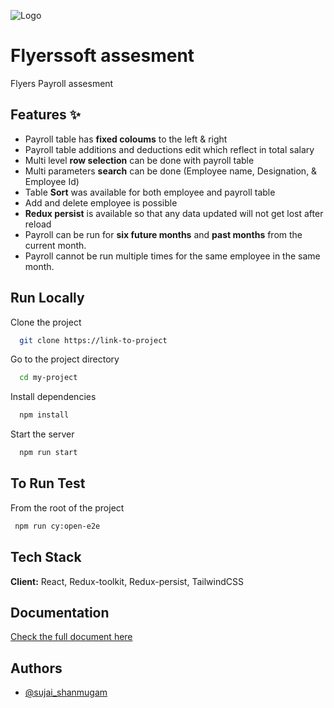 
![Logo](https://flyerssoft.com/images/flyers-logo.svg)


# Flyerssoft assesment

Flyers Payroll assesment 

## Features ✨

-   Payroll table has **fixed coloums** to the left & right
-   Payroll table additions and deductions edit which reflect in total salary
-   Multi level **row selection** can be done with payroll table
-   Multi parameters **search** can be done (Employee name, Designation, & Employee Id)
-   Table **Sort** was available for both employee and payroll table
-   Add and delete employee is possible 
-   **Redux persist** is available so that any data updated will not get lost after reload
-   Payroll can be run for **six future months** and **past months** from the current month.
-   Payroll cannot be run multiple times for the same employee in the same month.



## Run Locally

Clone the project

```bash
  git clone https://link-to-project
```

Go to the project directory

```bash
  cd my-project
```

Install dependencies

```bash
  npm install
```

Start the server

```bash
  npm run start
```

## To Run Test
From the root of the project 
```bash
 npm run cy:open-e2e
```

## Tech Stack

**Client:** React, Redux-toolkit, Redux-persist, TailwindCSS




## Documentation

[Check the full document here](https://docs.google.com/document/d/1ugt4QYyzqEg9afLNNTWSEHqg7ZJJhcHyFmJphwcFvdI/edit)


## Authors

- [@sujai_shanmugam](https://github.com/suj-ai)

